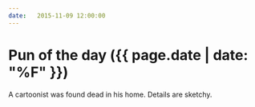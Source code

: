 ```yaml
---
date:   2015-11-09 12:00:00
---
```


# Pun of the day ({{ page.date | date: "%F" }})

A cartoonist was found dead in his home. Details are sketchy.

